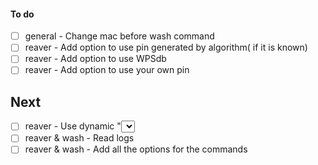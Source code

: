 #### To do
- [ ] general - Change mac before wash command
- [ ] reaver - Add option to use pin generated by algorithm( if it is known)
- [ ] reaver - Add option to use WPSdb
- [ ] reaver - Add option to use your own pin

## Next
- [ ] reaver - Use dynamic "<select>" for monitor interface(now only mon0 available)
- [ ] reaver & wash - Read logs
- [ ] reaver & wash - Add all the options for the commands
